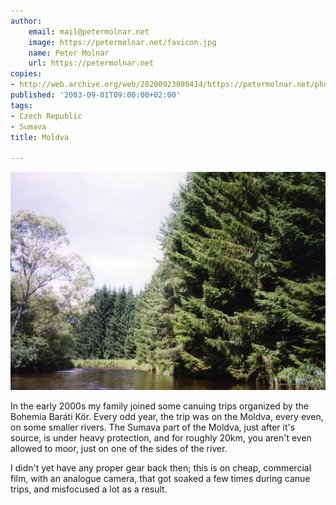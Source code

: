 ```yaml
---
author:
    email: mail@petermolnar.net
    image: https://petermolnar.net/favicon.jpg
    name: Peter Molnar
    url: https://petermolnar.net
copies:
- http://web.archive.org/web/20200923080414/https://petermolnar.net/photo/moldva/
published: '2003-09-01T09:00:00+02:00'
tags:
- Czech Republic
- Sumava
title: Moldva

---
```


![](./moldva.jpg)

In the early 2000s my family joined some canuing trips organized by the
Bohemia Baráti Kör. Every odd year, the trip was on the Moldva, every
even, on some smaller rivers. The Sumava part of the Moldva, just after
it's source, is under heavy protection, and for roughly 20km, you aren't
even allowed to moor, just on one of the sides of the river.

I didn't yet have any proper gear back then; this is on cheap,
commercial film, with an analogue camera, that got soaked a few times
during canue trips, and misfocused a lot as a result.